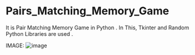 # Pairs_Matching_Memory_Game
It is Pair Matching Memory Game in Python . In This, Tkinter and Random Python Libraries are used .

IMAGE:
![image](https://user-images.githubusercontent.com/64760966/127466982-0838c229-f546-47d2-91c3-e4c5369aa3f6.png)

